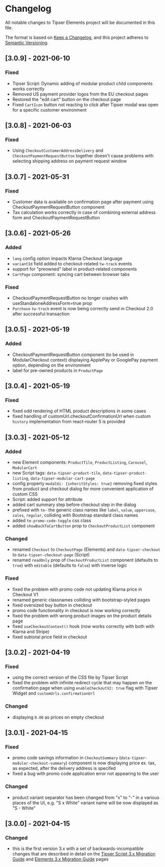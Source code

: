 # Changelog
All notable changes to Tipser Elements project will be documented in this file.

The format is based on [Keep a Changelog](https://keepachangelog.com/en/1.0.0/),
and this project adheres to [Semantic Versioning](https://semver.org/spec/v2.0.0.html).

## [3.0.9] - 2021-06-10

### Fixed
- Tipser Script: Dynamic adding of modular product child components works correctly
- Removed US payment provider logos from the EU checkout pages
- Restored the "edit cart" button on the checkout page
- Fixed `CartIcon` button not reacting to click after Tipser modal was open for a specific customer environment

## [3.0.8] - 2021-06-03

### Fixed
- Using `CheckoutCustomerAddressDelivery` and `CheckoutPaymentRequestButton` together doesn't cause problems with selecting shipping address on payment request window

## [3.0.7] - 2021-05-31

### Fixed
- Customer data is available on confirmation page after payment using CheckoutPaymentRequestButton component
- Tax calculation works correctly in case of combining external address form and CheckoutPaymentRequestButton

## [3.0.6] - 2021-05-26

### Added
- `lang` config option impacts Klarna Checkout language
- `variantId` field added to checkout-related `tw-track` events
- support for "preowned" label in product-related components
- `CartPage` component: syncing cart between browser tabs

### Fixed
- CheckoutPaymentRequestButton no longer crashes with useStandaloneAddressForm=true prop
- `Purchase` `tw-track` event is now being correctly send in Checkout 2.0 after successful transaction

## [3.0.5] - 2021-05-19

### Added
- CheckoutPaymentRequestButton component (to be used in ModularCheckout context) displaying ApplePay or GooglePay payment option, depending on the environment
- label for pre-owned products in `ProductPage`

## [3.0.4] - 2021-05-19

### Fixed
- fixed odd rendering of HTML product descriptions in some cases
- fixed handling of customUrl.checkoutConfirmationUrl when custom `history` implementation from react-router 5 is provided

## [3.0.3] - 2021-05-12

### Added
- new Element components: `ProductTile`, `ProductListing`, `Carousel`, `ModularCart`
- new Script tags: `data-tipser-product-tile`, `data-tipser-product-listing`, `data-tipser-modular-cart-page`
- config property `modalUi: {inheritStyles: true}` removing fixed styles from product and checkout dialog for more convenient application of custom CSS
- Script: added support for  attribute
- added cart summary step before checkout step in the dialog
- prefixed with `te-` the generic class names like `label`, `value`, `uppercase`, `sales`, `regular`, colliding with Bootstrap standard class names
- added `te-promo-code-toggle` css class
- added `showBackToCartButton` prop to `CheckoutProductList` component

### Changed
- renamed `Checkout` to `CheckoutPage` (Elements) and `data-tipser-checkout` to `data-tipser-checkout-page` (Script)
- renamed `readOnly` prop of `CheckoutProductList` component (defaults to `true`) with `editable` (defaults to `false`) with inverse logic

### Fixed
- fixed the problem with promo code not updating Klarna price in Checkout V1
- renamed generic classnames colliding with bootstrap-styled pages
- fixed oversized buy button in checkout
- promo code functionality in checkout is now working correctly
- fixed the problem with wrong product images on the product details page
- fixed `useCheckoutContext()` hook (now works correctly with both with Klarna and Stripe)
- fixed subtotal price field in checkout

## [3.0.2] - 2021-04-19

### Fixed
- using the correct version of the CSS file by Tipser Script
- fixed the problem with infinite redirect cycle that may happen on the confirmation page when using `enableCheckoutV2: true` flag with Tipser Widget and `customUrls.confirmationUrl`

### Changed
- displaying `0.00` as prices on empty checkout

## [3.0.1] - 2021-04-15

### Fixed
- promo code savings information in `CheckoutSummary` (`data-tipser-modular-checkout-summary`) component is now displaying price ex. tax, as expected, after the delivery address is specifed
- fixed a bug with promo code application error not appearing to the user

### Changed
- product variant separator has been changed from "x" to "-" in a various places of the UI, e.g. "S x White" variant name will be now displayed as "S - White"

## [3.0.0] - 2021-04-15

### Changed
- this is the first version 3.x with a set of backwards-incompatible changes that are described in detail on the [Tipser Script 3.x Migration Guide](https://tipser.dev/docs/v3/script/#migration-guide) and [Elements 3.x Migration Guide](https://tipser.dev/docs/v3/elements/#migration-guide) pages

